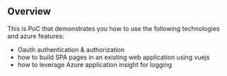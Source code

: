## Overview
This is PoC that demonstrates you how to use the following technologies and azure features:
- Oauth authentication & authorization
- how to build SPA pages in an existing web application using vuejs
- how to leverage Azure application insight for logging
